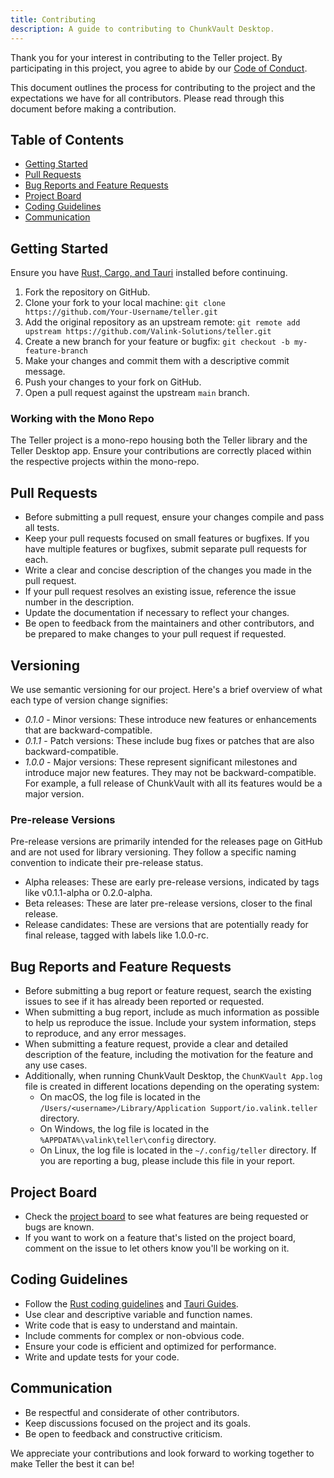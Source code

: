 ```yaml
---
title: Contributing
description: A guide to contributing to ChunkVault Desktop.
---
```


Thank you for your interest in contributing to the Teller project. By participating in this project, you agree to abide by our [Code of Conduct](CODE_OF_CONDUCT.md).

This document outlines the process for contributing to the project and the expectations we have for all contributors. Please read through this document before making a contribution.

## Table of Contents

- [Getting Started](#getting-started)
- [Pull Requests](#pull-requests)
- [Bug Reports and Feature Requests](#bug-reports-and-feature-requests)
- [Project Board](#project-board)
- [Coding Guidelines](#coding-guidelines)
- [Communication](#communication)

## Getting Started

Ensure you have [Rust, Cargo, and Tauri](https://tauri.studio/en/docs/getting-started/intro) installed before continuing.

1.  Fork the repository on GitHub.
2.  Clone your fork to your local machine: `git clone https://github.com/Your-Username/teller.git`
3.  Add the original repository as an upstream remote: `git remote add upstream https://github.com/Valink-Solutions/teller.git`
4.  Create a new branch for your feature or bugfix: `git checkout -b my-feature-branch`
5.  Make your changes and commit them with a descriptive commit message.
6.  Push your changes to your fork on GitHub.
7.  Open a pull request against the upstream `main` branch.

### Working with the Mono Repo

The Teller project is a mono-repo housing both the Teller library and the Teller Desktop app. Ensure your contributions are correctly placed within the respective projects within the mono-repo.

## Pull Requests

- Before submitting a pull request, ensure your changes compile and pass all tests.
- Keep your pull requests focused on small features or bugfixes. If you have multiple features or bugfixes, submit separate pull requests for each.
- Write a clear and concise description of the changes you made in the pull request.
- If your pull request resolves an existing issue, reference the issue number in the description.
- Update the documentation if necessary to reflect your changes.
- Be open to feedback from the maintainers and other contributors, and be prepared to make changes to your pull request if requested.

## Versioning

We use semantic versioning for our project. Here's a brief overview of what each type of version change signifies:

- _0.1.0_ - Minor versions: These introduce new features or enhancements that are backward-compatible.
- _0.1.1_ - Patch versions: These include bug fixes or patches that are also backward-compatible.
- _1.0.0_ - Major versions: These represent significant milestones and introduce major new features. They may not be backward-compatible. For example, a full release of ChunkVault with all its features would be a major version.

### Pre-release Versions

Pre-release versions are primarily intended for the releases page on GitHub and are not used for library versioning. They follow a specific naming convention to indicate their pre-release status.

- Alpha releases: These are early pre-release versions, indicated by tags like v0.1.1-alpha or 0.2.0-alpha.
- Beta releases: These are later pre-release versions, closer to the final release.
- Release candidates: These are versions that are potentially ready for final release, tagged with labels like 1.0.0-rc.

## Bug Reports and Feature Requests

- Before submitting a bug report or feature request, search the existing issues to see if it has already been reported or requested.
- When submitting a bug report, include as much information as possible to help us reproduce the issue. Include your system information, steps to reproduce, and any error messages.
- When submitting a feature request, provide a clear and detailed description of the feature, including the motivation for the feature and any use cases.
- Additionally, when running ChunkVault Desktop, the `ChunKVault App.log` file is created in different locations depending on the operating system:
  - On macOS, the log file is located in the `/Users/<username>/Library/Application Support/io.valink.teller` directory.
  - On Windows, the log file is located in the `%APPDATA%\valink\teller\config` directory.
  - On Linux, the log file is located in the `~/.config/teller` directory.
    If you are reporting a bug, please include this file in your report.

## Project Board

- Check the [project board](https://github.com/orgs/Valink-Solutions/projects/4) to see what features are being requested or bugs are known.
- If you want to work on a feature that's listed on the project board, comment on the issue to let others know you'll be working on it.

## Coding Guidelines

- Follow the [Rust coding guidelines](https://rust-lang.github.io/api-guidelines/) and [Tauri Guides](https://tauri.app/v1/guides/).
- Use clear and descriptive variable and function names.
- Write code that is easy to understand and maintain.
- Include comments for complex or non-obvious code.
- Ensure your code is efficient and optimized for performance.
- Write and update tests for your code.

## Communication

- Be respectful and considerate of other contributors.
- Keep discussions focused on the project and its goals.
- Be open to feedback and constructive criticism.

We appreciate your contributions and look forward to working together to make Teller the best it can be!
